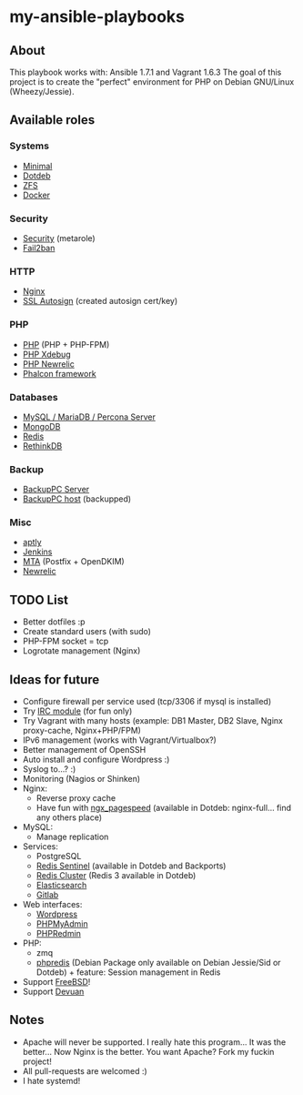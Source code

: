 my-ansible-playbooks
====================

About
-----
This playbook works with: Ansible 1.7.1 and Vagrant 1.6.3
The goal of this project is to create the "perfect" environment for PHP on Debian GNU/Linux (Wheezy/Jessie).

Available roles
---------------

### Systems

- [Minimal](roles/minimal)
- [Dotdeb](roles/dotdeb)
- [ZFS](roles/zfs)
- [Docker](roles/docker)


### Security
- [Security](roles/security) (metarole)
- [Fail2ban](roles/fail2ban)

### HTTP

- [Nginx](roles/nginx)
- [SSL Autosign](roles/ssl_autosign) (created autosign cert/key)

### PHP

- [PHP](roles/php) (PHP + PHP-FPM)
- [PHP Xdebug](roles/php-xdebug)
- [PHP Newrelic](roles/php-newrelic)
- [Phalcon framework](roles/php-phalcon)


### Databases

- [MySQL / MariaDB / Percona Server](roles/mysql)
- [MongoDB](roles/mongodb)
- [Redis](roles/redis)
- [RethinkDB](roles/rethinkdb)

### Backup

- [BackupPC Server](roles/backuppc)
- [BackupPC host](roles/backuppc_host) (backupped)

### Misc

- [aptly](roles/aptly)
- [Jenkins](roles/jenkins)
- [MTA](roles/mta) (Postfix + OpenDKIM)
- [Newrelic](roles/newrelic_common)


TODO List
---------

- Better dotfiles :p
- Create standard users (with sudo)
- PHP-FPM socket = tcp
- Logrotate management (Nginx)


Ideas for future
----------------

- Configure firewall per service used (tcp/3306 if mysql is installed)
- Try [IRC module](http://docs.ansible.com/irc_module.html) (for fun only)
- Try Vagrant with many hosts (example: DB1 Master, DB2 Slave, Nginx proxy-cache, Nginx+PHP/FPM)
- IPv6 management (works with Vagrant/Virtualbox?)
- Better management of OpenSSH
- Auto install and configure Wordpress :)
- Syslog to...? :)
- Monitoring (Nagios or Shinken)
- Nginx:
  - Reverse proxy cache
  - Have fun with [ngx\_pagespeed](https://github.com/pagespeed/ngx_pagespeed) (available in Dotdeb: nginx-full... find any others place)
- MySQL:
  - Manage replication
- Services:
  - PostgreSQL
  - [Redis Sentinel](http://redis.io/topics/sentinel) (available in Dotdeb and Backports)
  - [Redis Cluster](http://redis.io/topics/cluster-tutorial) (Redis 3 available in Dotdeb)
  - [Elasticsearch](http://www.elasticsearch.org/guide/en/elasticsearch/reference/current/setup-repositories.html)
  - [Gitlab](https://about.gitlab.com/downloads/)
- Web interfaces:
  - [Wordpress](https://wordpress.org/)
  - [PHPMyAdmin](http://www.phpmyadmin.net)
  - [PHPRedmin](https://github.com/sasanrose/phpredmin)
- PHP:
  - zmq
  - [phpredis](https://github.com/nicolasff/phpredis) (Debian Package only available on Debian Jessie/Sid or Dotdeb) + feature: Session management in Redis
- Support [FreeBSD](http://www.freebsd.org)!
- Support [Devuan](https://www.devuan.org)

Notes
-----

- Apache will never be supported. I really hate this program... It was the better... Now Nginx is the better. You want Apache? Fork my fuckin project!
- All pull-requests are welcomed :)
- I hate systemd!
